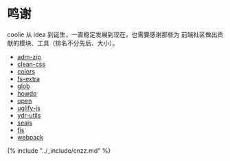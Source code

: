 # 鸣谢

coolie 从 idea 到诞生，一直稳定发展到现在，也需要感谢那些为
前端社区做出贡献的模块、工具（排名不分先后、大小）。

- [adm-zip](https://www.npmjs.com/package/adm-zip)
- [clean-css](https://www.npmjs.com/package/clean-css)
- [colors](https://www.npmjs.com/package/colors)
- [fs-extra](https://www.npmjs.com/package/fs-extra)
- [glob](https://www.npmjs.com/package/glob)
- [howdo](https://www.npmjs.com/package/howdo)
- [open](https://www.npmjs.com/package/open)
- [uglify-js](https://www.npmjs.com/package/uglify-js)
- [ydr-utils](https://www.npmjs.com/package/ydr-utils)
- [seajs](https://www.npmjs.com/package/seajs)
- [fis](https://www.npmjs.com/package/fis)
- [webpack](https://www.npmjs.com/package/webpack)


{% include "../_include/cnzz.md" %}



